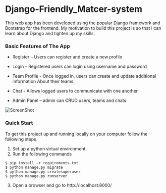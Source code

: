 # Django-Friendly_Matcer-system
This web app has been developed using the popular Django framework and Bootstrap for the frontend. My motivation to build this project is so that I can learn about Django and tighten up my skills.

### Basic Features of The App
    
* Register – Users can register and create a new profile
* Login - Registered users can login using username and password
* Team Profile - Once logged in, users can create and update additional information About their teams
* Chat - Allows logged users to communicate with one another

* Admin Panel – admin can CRUD users, teams and chats

![ScreenShot](https://user-images.githubusercontent.com/113293567/235725373-be335b08-b51a-4450-8503-c3e22a2c4ba3.png)



### Quick Start
To get this project up and running locally on your computer follow the following steps.
1. Set up a python virtual environment
2. Run the following commands
```
$ pip install -r requirements.txt
$ python manage.py migrate
$ python manage.py createsuperuser
$ python manage.py runserver
```
   
3. Open a browser and go to http://localhost:8000/

